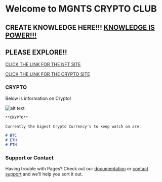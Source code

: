 # Welcome to MGNTS CRYPTO CLUB

## CREATE KNOWLEDGE HERE!!! [KNOWLEDGE IS POWER!!!](https://www.reddit.com/r/CryptoCurrency/) 

## PLEASE EXPLORE!!

[CLICK THE LINK FOR THE NFT SITE](https://mgnts-crypto-club.github.io/nft/) 

[CLICK THE LINK FOR THE CRYPTO SITE](https://mgnts-crypto-club.github.io/)

### CRYPTO

Below is information on Crypto!

![alt text](https://github.com/mgnts-crypto-club/mgnts-crypto-club.github.io/blob/main/image1.png?raw=true)

```markdown
**CRYPTO**

Currently the bigest Crypto Currency's to keep watch on are:

# BTC
# ETH
# ETH


```


### Support or Contact

Having trouble with Pages? Check out our [documentation](https://docs.github.com/categories/github-pages-basics/) or [contact support](https://support.github.com/contact) and we’ll help you sort it out.
